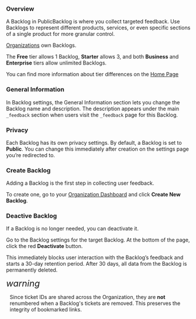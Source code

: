 ### Overview

A Backlog in PublicBacklog is where you collect targeted feedback. Use Backlogs to represent different products, services, or even specific sections of a single product for more granular control.


[Organizations](/organizations/) own Backlogs. 

The **Free** tier allows 1 Backlog, **Starter** allows 3, and both **Business** and **Enterprise** tiers allow unlimited Backlogs.

You can find more information about tier differences on the [Home Page](https://www.publicbacklog.com/)

### General Information

In Backlog settings, the General Information section lets you change the Backlog name and description. The description appears under the main `_feedback` section when users visit the `_feedback` page for this Backlog.


### Privacy

Each Backlog has its own privacy settings. By default, a Backlog is set to **Public**. You can change this immediately after creation on the settings page you’re redirected to.


### Create Backlog

Adding a Backlog is the first step in collecting user feedback.

To create one, go to your [Organization Dashboard]() and click **Create New Backlog**.

### Deactive Backlog

If a Backlog is no longer needed, you can deactivate it.

Go to the Backlog settings for the target Backlog. At the bottom of the page, click the red **Deactivate** button.

This immediately blocks user interaction with the Backlog’s feedback and starts a 30-day retention period. After 30 days, all data from the Backlog is permanently deleted.


<div class="pb-warning">
    <i class="material-icons" style="font-size: 24px;">warning</i>
    <p style="margin-left: 10px;">
        Since ticket IDs are shared across the Organization, they are <strong>not</strong> renumbered when a Backlog's tickets are removed. This preserves the integrity of bookmarked links.
   </p> 
</div>